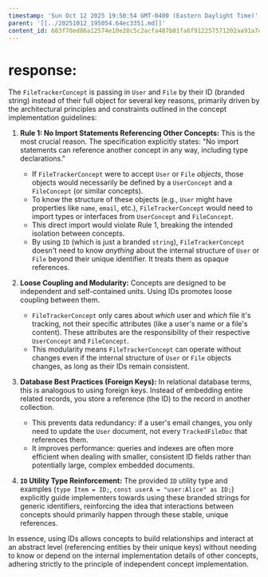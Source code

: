 ```yaml
---
timestamp: 'Sun Oct 12 2025 19:50:54 GMT-0400 (Eastern Daylight Time)'
parent: '[[../20251012_195054.64ec3351.md]]'
content_id: 683f70ed86a12574e10e28c5c2acfa487b01fa6f912257571202aa91a7c21167
---
```


# response:

The `FileTrackerConcept` is passing in `User` and `File` by their ID (branded string) instead of their full object for several key reasons, primarily driven by the architectural principles and constraints outlined in the concept implementation guidelines:

1. **Rule 1: No Import Statements Referencing Other Concepts:**
   This is the most crucial reason. The specification explicitly states: "No import statements can reference another concept in any way, including type declarations."
   * If `FileTrackerConcept` were to accept `User` or `File` *objects*, those objects would necessarily be defined by a `UserConcept` and a `FileConcept` (or similar concepts).
   * To know the structure of these objects (e.g., `User` might have properties like `name`, `email`, etc.), `FileTrackerConcept` would need to import types or interfaces from `UserConcept` and `FileConcept`.
   * This direct import would violate Rule 1, breaking the intended isolation between concepts.
   * By using `ID` (which is just a branded `string`), `FileTrackerConcept` doesn't need to know *anything* about the internal structure of `User` or `File` beyond their unique identifier. It treats them as opaque references.

2. **Loose Coupling and Modularity:**
   Concepts are designed to be independent and self-contained units. Using IDs promotes loose coupling between them.
   * `FileTrackerConcept` only cares about *which* user and *which* file it's tracking, not their specific attributes (like a user's name or a file's content). These attributes are the responsibility of their respective `UserConcept` and `FileConcept`.
   * This modularity means `FileTrackerConcept` can operate without changes even if the internal structure of `User` or `File` objects changes, as long as their IDs remain consistent.

3. **Database Best Practices (Foreign Keys):**
   In relational database terms, this is analogous to using foreign keys. Instead of embedding entire related records, you store a reference (the ID) to the record in another collection.
   * This prevents data redundancy: if a user's email changes, you only need to update the `User` document, not every `TrackedFileDoc` that references them.
   * It improves performance: queries and indexes are often more efficient when dealing with smaller, consistent ID fields rather than potentially large, complex embedded documents.

4. **`ID` Utility Type Reinforcement:**
   The provided `ID` utility type and examples (`type Item = ID;`, `const userA = "user:Alice" as ID;`) explicitly guide implementers towards using these branded strings for generic identifiers, reinforcing the idea that interactions between concepts should primarily happen through these stable, unique references.

In essence, using IDs allows concepts to build relationships and interact at an abstract level (referencing entities by their unique keys) without needing to know or depend on the internal implementation details of other concepts, adhering strictly to the principle of independent concept implementation.
